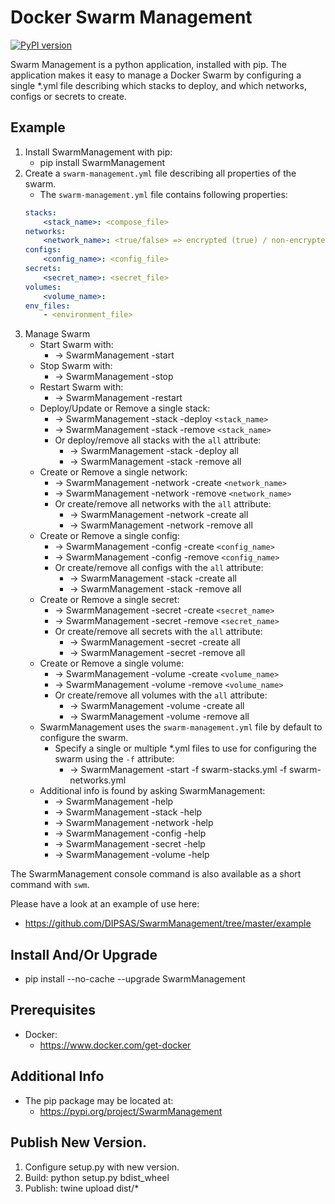 # Docker Swarm Management

[![PyPI version](https://badge.fury.io/py/SwarmManagement.svg)](https://badge.fury.io/py/SwarmManagement)

Swarm Management is a python application, installed with pip.
The application makes it easy to manage a Docker Swarm by configuring a single *.yml file describing which stacks to deploy, and which networks, configs or secrets to create.

## Example
1. Install SwarmManagement with pip:
    - pip install SwarmManagement
2. Create a `swarm-management.yml` file describing all properties of the swarm.
    - The `swarm-management.yml` file contains following properties:
    ```yaml
    stacks:
        <stack_name>: <compose_file>
    networks:
        <network_name>: <true/false> => encrypted (true) / non-encrypted (false)
    configs:
        <config_name>: <config_file>
    secrets:
        <secret_name>: <secret_file>
    volumes:
        <volume_name>:
    env_files:
        - <environment_file>
    ```
3. Manage Swarm
    - Start Swarm with:
        - -> SwarmManagement -start
    - Stop Swarm with:
        - -> SwarmManagement -stop
    - Restart Swarm with:
        - -> SwarmManagement -restart
    - Deploy/Update or Remove a single stack:
        - -> SwarmManagement -stack -deploy `<stack_name>`
        - -> SwarmManagement -stack -remove `<stack_name>`
        - Or deploy/remove all stacks with the `all` attribute:
            - -> SwarmManagement -stack -deploy all
            - -> SwarmManagement -stack -remove all
    - Create or Remove a single network:
        - -> SwarmManagement -network -create `<network_name>`
        - -> SwarmManagement -network -remove `<network_name>`
        - Or create/remove all networks with the `all` attribute:
            - -> SwarmManagement -network -create all
            - -> SwarmManagement -network -remove all
    - Create or Remove a single config:
        - -> SwarmManagement -config -create `<config_name>`
        - -> SwarmManagement -config -remove `<config_name>`
        - Or create/remove all configs with the `all` attribute:
            - -> SwarmManagement -stack -create all
            - -> SwarmManagement -stack -remove all
    - Create or Remove a single secret:
        - -> SwarmManagement -secret -create `<secret_name>`
        - -> SwarmManagement -secret -remove `<secret_name>`
        - Or create/remove all secrets with the `all` attribute:
            - -> SwarmManagement -secret -create all
            - -> SwarmManagement -secret -remove all
    - Create or Remove a single volume:
        - -> SwarmManagement -volume -create `<volume_name>`
        - -> SwarmManagement -volume -remove `<volume_name>`
        - Or create/remove all volumes with the `all` attribute:
            - -> SwarmManagement -volume -create all
            - -> SwarmManagement -volume -remove all
    - SwarmManagement uses the `swarm-management.yml` file by default to configure the swarm.
        - Specify a single or multiple *.yml files to use for configuring the swarm using the `-f` attribute:
            - -> SwarmManagement -start -f swarm-stacks.yml -f swarm-networks.yml
    - Additional info is found by asking SwarmManagement:
        - -> SwarmManagement -help
        - -> SwarmManagement -stack -help
        - -> SwarmManagement -network -help
        - -> SwarmManagement -config -help
        - -> SwarmManagement -secret -help
        - -> SwarmManagement -volume -help

The SwarmManagement console command is also available as a short command with `swm`.

Please have a look at an example of use here:
- https://github.com/DIPSAS/SwarmManagement/tree/master/example

## Install And/Or Upgrade
- pip install --no-cache --upgrade SwarmManagement

## Prerequisites
- Docker:
    - https://www.docker.com/get-docker

## Additional Info
- The pip package may be located at:
    - https://pypi.org/project/SwarmManagement

## Publish New Version.
1. Configure setup.py with new version.
2. Build: python setup.py bdist_wheel
3. Publish: twine upload dist/*